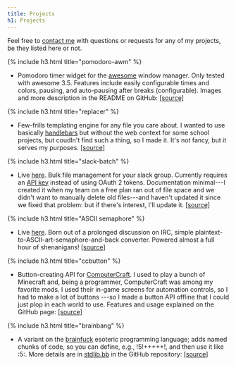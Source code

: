 ```yaml
---
title: Projects
h1: Projects
---
```


Feel free to [contact me](mailto:contact@rperce.net) with questions or requests for any of
my projects, be they listed here or not.



{% include h3.html title="pomodoro-awm" %}
* Pomodoro timer widget for the [awesome](https://awesomewm.org/) window manager. Only
  tested with awesome 3.5. Features include easily configurable times and colors, pausing,
  and auto-pausing after breaks (configurable). Images and more description in the README
  on GitHub: [[source]](https://github.com/rperce/pomodoro-awm)

{% include h3.html title="replacer" %}
* Few-frills templating engine for any file you care about. I wanted to use basically
  [handlebars](http://handlebarsjs.com/) but without the web context for some school
  projects, but coudln't find such a thing, so I made it. It's not fancy, but it serves my
  purposes. [[source]](https://github.com/rperce/replacer)

{% include h3.html title="slack-batch" %}
* Live [here](//rperce.net/slack-batch). Bulk file management for your slack group.
  Currently requires an [API key](https://api.slack.com/docs/oauth-test-tokens) instead of
  using OAuth 2 tokens. Documentation minimal---I created it when my team on a free
  plan ran out of file space and we didn't want to manually delete old files---and haven't
  updated it since we fixed that problem: but if there's interest, I'll update it.
  [[source]](https://github.com/rperce/slack-batch)

{% include h3.html title="ASCII semaphore" %}
* Live [here](//rperce.net/semaphore). Born out of a prolonged discussion on IRC, simple
  plaintext-to-ASCII-art-semaphore-and-back converter. Powered almost a full hour of
  shenanigans! [[source]](https://github.com/rperce/semaphore)

{% include h3.html title="ccbutton" %}
* Button-creating API for [ComputerCraft](http://www.computercraft.info/). I used to play
  a bunch of Minecraft and, being a programmer, ComputerCraft was among my favorite mods.
  I used their in-game screens for automation controls, so I had to make a lot of buttons
  ---so I made a button API offline that I could just plop in each world to use. Features
  and usage explained on the GitHub page: [[source]](https://github.com/rperce/ccbutton)

{% include h3.html title="brainbang" %}
* A variant on the [brainfuck](https://en.wikipedia.org/wiki/Brainfuck) esoteric
  programming language; adds named chunks of code, so you can define, e.g., !5!+++++!,
  and then use it like :5:. More details are in
  [stdlib.bb](https://github.com/rperce/brainbang/blob/master/stdlib.bb) in the GitHub
  repository: [[source]](https://github.com/rperce/brainbang)
